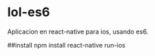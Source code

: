 # lol-es6
Aplicacion en react-native para ios, usando es6.

##install
    npm install
    react-native run-ios
    
